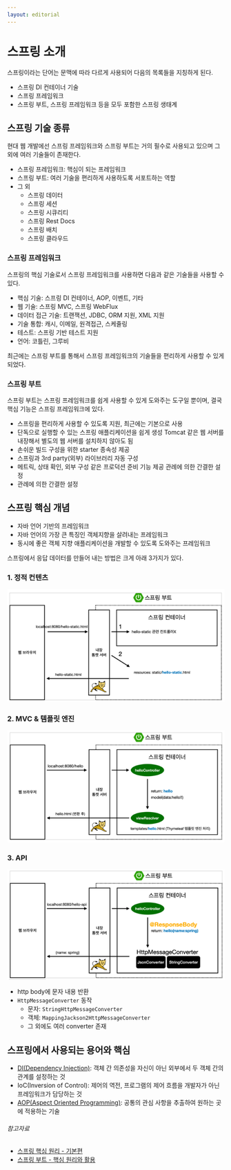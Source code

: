 ```yaml
---
layout: editorial
---
```


# 스프링 소개

스프링이라는 단어는 문맥에 따라 다르게 사용되어 다음의 목록들을 지칭하게 된다.

- 스프링 DI 컨테이너 기술
- 스프링 프레임워크
- 스프링 부트, 스프링 프레임워크 등을 모두 포함한 스프링 생태계

## 스프링 기술 종류

현대 웹 개발에선 스프링 프레임워크와 스프링 부트는 거의 필수로 사용되고 있으며 그 외에 여러 기술들이 존재한다.

- 스프링 프레임워크: 핵심이 되는 프레임워크
- 스프링 부트: 여러 기술을 편리하게 사용하도록 서포트하는 역할
- 그 외
    - 스프링 데이터
    - 스프링 세션
    - 스프링 시큐리티
    - 스프링 Rest Docs
    - 스프링 배치
    - 스프링 클라우드

### 스프링 프레임워크

스프링의 핵심 기술로서 스프링 프레임워크를 사용하면 다음과 같은 기술들을 사용할 수 있다.

- 핵심 기술: 스프링 DI 컨테이너, AOP, 이벤트, 기타
- 웹 기술: 스프링 MVC, 스프링 WebFlux
- 데이터 접근 기술: 트랜잭션, JDBC, ORM 지원, XML 지원
- 기술 통합: 캐시, 이메일, 원격접근, 스케줄링
- 테스트: 스프링 기반 테스트 지원
- 언어: 코틀린, 그루비

최근에는 스프링 부트를 통해서 스프링 프레임워크의 기술들을 편리하게 사용할 수 있게 되었다.

### 스프링 부트

스프링 부트는 스프링 프레임워크를 쉽게 사용할 수 있게 도와주는 도구일 뿐이며, 결국 핵심 기능은 스프링 프레임워크에 있다.

- 스프링을 편리하게 사용할 수 있도록 지원, 최근에는 기본으로 사용
- 단독으로 실행할 수 있는 스프링 애플리케이션을 쉽게 생성 Tomcat 같은 웹 서버를 내장해서 별도의 웹 서버를 설치하지 않아도 됨
- 손쉬운 빌드 구성을 위한 starter 종속성 제공
- 스프링과 3rd party(외부) 라이브러리 자동 구성
- 메트릭, 상태 확인, 외부 구성 같은 프로덕션 준비 기능 제공 관례에 의한 간결한 설정
- 관례에 의한 간결한 설정

## 스프링 핵심 개념

- 자바 언어 기반의 프레임워크
- 자바 언어의 가장 큰 특징인 객체지향을 살려내는 프레임워크
- 동시에 좋은 객체 지향 애플리케이션을 개발할 수 있도록 도와주는 프레임워크

스프링에서 응답 데이터를 만들어 내는 방법은 크게 아래 3가지가 있다.

### 1. 정적 컨텐츠

![img.png](image/spring_static_contents_operating.png)

### 2. MVC & 템플릿 엔진

![img.png](image/spring_view_page_operating.png)

### 3. API

![img.png](image/spring_response_body_operating.png)

- http body에 문자 내용 반환
- `HttpMessageConverter` 동작
    - 문자: `StringHttpMessageConverter`
    - 객체: `MappingJackson2HttpMessageConverter`
    - 그 외에도 여러 converter 존재

## 스프링에서 사용되는 용어와 핵심

- [DI(Dependency Injection)](dependency_injection.md): 객체 간 의존성을 자신이 아닌 외부에서 두 객체 간의 관계를 설정하는 것 
- IoC(Inversion of Control): 제어의 역전, 프로그램의 제어 흐름을 개발자가 아닌 프레임워크가 담당하는 것
- [AOP(Aspect Oriented Programming)](aop.md): 공통의 관심 사항을 추출하여 원하는 곳에 적용하는 기술

###### 참고자료

- [스프링 핵심 원리 - 기본편](https://www.inflearn.com/course/스프링-핵심-원리-기본편)
- [스프링 부트 - 핵심 원리와 활용](https://www.inflearn.com/course/스프링부트-핵심원리-활용)